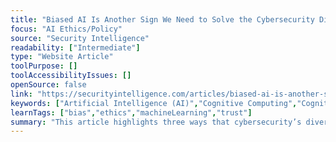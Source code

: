 ```yaml
---
title: "Biased AI Is Another Sign We Need to Solve the Cybersecurity Diversity Problem"
focus: "AI Ethics/Policy"
source: "Security Intelligence"
readability: ["Intermediate"]
type: "Website Article"
toolPurpose: []
toolAccessibilityIssues: []
openSource: false
link: "https://securityintelligence.com/articles/biased-ai-is-another-sign-we-need-to-solve-the-cybersecurity-diversity-problem/"
keywords: ["Artificial Intelligence (AI)","Cognitive Computing","Cognitive Security","Cyber Risk","Cybersecurity Jobs","Human Factor","Human Psychology","Machine Learning","Risk","Security Professionals"," women leaders"]
learnTags: ["bias","ethics","machineLearning","trust"]
summary: "This article highlights three ways that cybersecurity’s diversity problem is linked to biased AI. Cognitive diversity can contribute to the production of fair algorithms, help curate balanced training data and enable the supervision of secure AI. "
---
```



